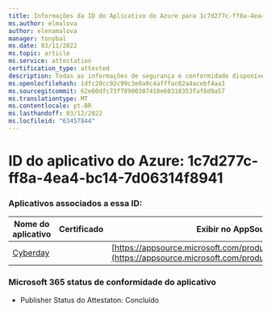 ```yaml
---
title: Informações da ID do Aplicativo do Azure para 1c7d277c-ff8a-4ea4-bc14-7d06314f8941
ms.author: elmalova
author: elenamalova
manager: tonybal
ms.date: 03/11/2022
ms.topic: article
ms.service: attestation
certification_type: attested
description: Todas as informações de segurança e conformidade disponíveis para 1c7d277c-ff8a-4ea4-bc14-7d06314f8941.
ms.openlocfilehash: 1dfc20cc92c99c3e0a9c4afffac02a4acebf4aa1
ms.sourcegitcommit: 62e60dfc73f78900307418e60318353faf8d9a57
ms.translationtype: MT
ms.contentlocale: pt-BR
ms.lasthandoff: 03/12/2022
ms.locfileid: "63457844"
---
```

# <a name="azure-app-id-1c7d277c-ff8a-4ea4-bc14-7d06314f8941"></a>ID do aplicativo do Azure: 1c7d277c-ff8a-4ea4-bc14-7d06314f8941


### <a name="apps-associated-with-this-id"></a>Aplicativos associados a essa ID:
| **Nome do aplicativo** | **Certificado** | **Exibir no AppSource** |
|--------------|---------------|-----------------------|
| [Cyberday](../forward/WA200001774) |  | [https://appsource.microsoft.com/product/office/WA200001774](https://appsource.microsoft.com/product/office/WA200001774) |

### <a name="microsoft-365-app-compliance-status"></a>Microsoft 365 status de conformidade do aplicativo
- Publisher Status do Attestaton: Concluído
